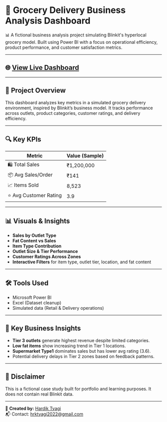 # 🛒 Grocery Delivery Business Analysis Dashboard

📊 A fictional business analysis project simulating Blinkit's hyperlocal grocery model. Built using Power BI with a focus on operational efficiency, product performance, and customer satisfaction metrics.

---

## 🌐 [ View Live Dashboard](https://app.powerbi.com/view?r=eyJrIjoiYmM1Nzk3MzAtOTdiOS00ODA3LWFhOWQtMjYzM2RhYTQzZTA4IiwidCI6IjM0YmQ4YmVkLTJhYzEtNDFhZS05ZjA4LTRlMGEzZjExNzA2YyJ9)  


---

## 📁 Project Overview

This dashboard analyzes key metrics in a simulated grocery delivery environment, inspired by Blinkit’s business model. It tracks performance across outlets, product categories, customer ratings, and delivery efficiency.

---

## 🔍 Key KPIs

| Metric              | Value (Sample)   |
|---------------------|------------------|
| 🛍️ Total Sales       | ₹1,200,000       |
| 📦 Avg Sales/Order   | ₹141             |
| 📈 Items Sold        | 8,523            |
| ⭐ Avg Customer Rating | 3.9              |

---

## 📊 Visuals & Insights

- **Sales by Outlet Type**
- **Fat Content vs Sales**
- **Item Type Contribution**
- **Outlet Size & Tier Performance**
- **Customer Ratings Across Zones**
- **Interactive Filters** for item type, outlet tier, location, and fat content

---

## 🛠 Tools Used

- Microsoft Power BI
- Excel (Dataset cleanup)
- Simulated data (Retail & Delivery operations)

---

## 🧠 Key Business Insights

-  **Tier 3 outlets** generate highest revenue despite limited categories.
-  **Low fat items** show increasing trend in Tier 1 locations.
-  **Supermarket Type1** dominates sales but has lower avg rating (3.6).
-  Potential delivery delays in Tier 2 zones based on feedback patterns.

---

## 📌 Disclaimer

This is a fictional case study built for portfolio and learning purposes. It does not contain real Blinkit data.

---

👤 **Created by:** [Hardik Tyagi](https://www.linkedin.com/in/hardik-tyagi2712/)  
📬 Contact: hrktyagi2022@gmail.com  
